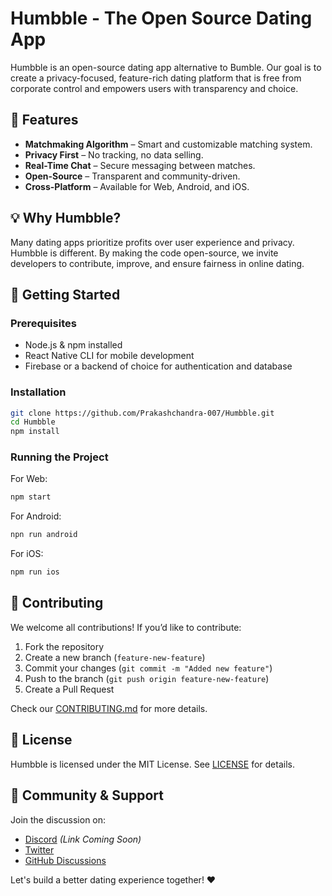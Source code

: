 # Humbble - The Open Source Dating App

Humbble is an open-source dating app alternative to Bumble. Our goal is to create a privacy-focused, feature-rich dating platform that is free from corporate control and empowers users with transparency and choice.

## 🚀 Features

- **Matchmaking Algorithm** – Smart and customizable matching system.
- **Privacy First** – No tracking, no data selling.
- **Real-Time Chat** – Secure messaging between matches.
- **Open-Source** – Transparent and community-driven.
- **Cross-Platform** – Available for Web, Android, and iOS.

## 💡 Why Humbble?

Many dating apps prioritize profits over user experience and privacy. Humbble is different. By making the code open-source, we invite developers to contribute, improve, and ensure fairness in online dating.

## 🔧 Getting Started

### Prerequisites

- Node.js & npm installed
- React Native CLI for mobile development
- Firebase or a backend of choice for authentication and database

### Installation

```sh
git clone https://github.com/Prakashchandra-007/Humbble.git
cd Humbble
npm install
```

### Running the Project

For Web:

```sh
npm start
```

For Android:

```sh
npn run android
```

For iOS:

```sh
npm run ios
```

## 👥 Contributing

We welcome all contributions! If you’d like to contribute:

1. Fork the repository
2. Create a new branch (`feature-new-feature`)
3. Commit your changes (`git commit -m "Added new feature"`)
4. Push to the branch (`git push origin feature-new-feature`)
5. Create a Pull Request

Check our [CONTRIBUTING.md](CONTRIBUTING.md) for more details.

## 📜 License

Humbble is licensed under the MIT License. See [LICENSE](LICENSE) for details.

## 📢 Community & Support

Join the discussion on:

- [Discord](#) _(Link Coming Soon)_
- [Twitter](https://discord.gg/vGSWrzCF)
- [GitHub Discussions](https://github.com/Prakashchandra-007/humbble/discussions)

Let's build a better dating experience together! ❤️
